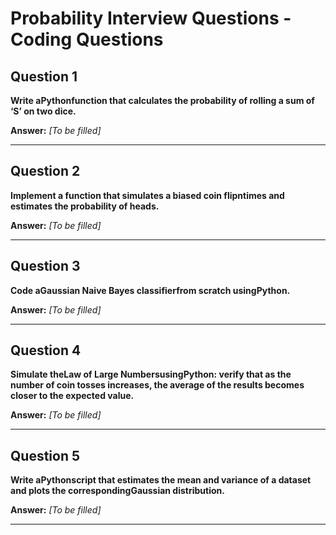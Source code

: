 # Probability Interview Questions - Coding Questions

## Question 1

**Write aPythonfunction that calculates the probability of rolling a sum of ‘S’ on two dice.**

**Answer:** _[To be filled]_

---

## Question 2

**Implement a function that simulates a biased coin flipntimes and estimates the probability of heads.**

**Answer:** _[To be filled]_

---

## Question 3

**Code aGaussian Naive Bayes classifierfrom scratch usingPython.**

**Answer:** _[To be filled]_

---

## Question 4

**Simulate theLaw of Large NumbersusingPython: verify that as the number of coin tosses increases, the average of the results becomes closer to the expected value.**

**Answer:** _[To be filled]_

---

## Question 5

**Write aPythonscript that estimates the mean and variance of a dataset and plots the correspondingGaussian distribution.**

**Answer:** _[To be filled]_

---

